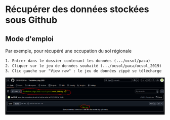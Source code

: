 # Récupérer des données stockées sous Github 


## Mode d'emploi

Par exemple, pour récupéré une occupation du sol régionale

	1. Entrer dans le dossier contenant les données (.../ocsol/paca) 
	2. Cliquer sur le jeu de données souhaité (.../ocsol/paca/ocsol_2019)
	3. Clic gauche sur "View raw" : le jeu de données zippé se télécharge

![image_723](https://github.com/CRIGE-PACA-lab/hackathon_crige_2025/blob/main/img/image_723.png?raw=true)